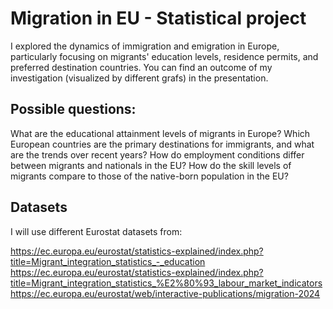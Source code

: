 # Migration in EU - Statistical project

I explored the dynamics of immigration and emigration in Europe, particularly focusing on migrants' education levels, residence permits, and preferred destination countries. You can find an outcome of my investigation (visualized by different grafs) in the presentation. 

## Possible questions:

What are the educational attainment levels of migrants in Europe?
Which European countries are the primary destinations for immigrants, and what are the trends over recent years?
How do employment conditions differ between migrants and nationals in the EU?
How do the skill levels of migrants compare to those of the native-born population in the EU?

## Datasets
I will use different Eurostat datasets from:

https://ec.europa.eu/eurostat/statistics-explained/index.php?title=Migrant_integration_statistics_-_education
https://ec.europa.eu/eurostat/statistics-explained/index.php?title=Migrant_integration_statistics_%E2%80%93_labour_market_indicators
https://ec.europa.eu/eurostat/web/interactive-publications/migration-2024
